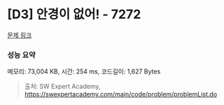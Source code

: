 # [D3] 안경이 없어! - 7272 

[문제 링크](https://swexpertacademy.com/main/code/problem/problemDetail.do?contestProbId=AWl0ZQ8qn7UDFAXz) 

### 성능 요약

메모리: 73,004 KB, 시간: 254 ms, 코드길이: 1,627 Bytes



> 출처: SW Expert Academy, https://swexpertacademy.com/main/code/problem/problemList.do